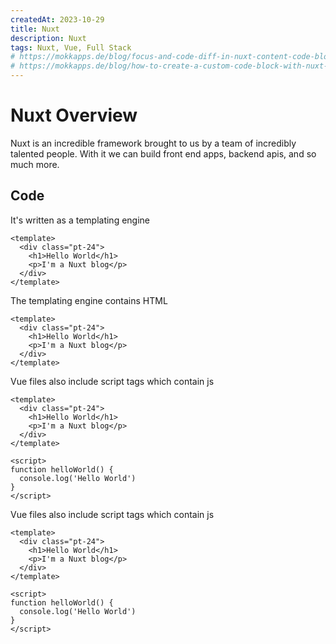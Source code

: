 ```yaml
---
createdAt: 2023-10-29
title: Nuxt
description: Nuxt
tags: Nuxt, Vue, Full Stack
# https://mokkapps.de/blog/focus-and-code-diff-in-nuxt-content-code-blocks
# https://mokkapps.de/blog/how-to-create-a-custom-code-block-with-nuxt-content-v2
---
```


# Nuxt Overview

Nuxt is an incredible framework brought to us by a team of incredibly talented people. With it we can build front end apps, backend apis, and so much more.

## Code

It's written as a templating engine

```vue [./pages/index.vue] {1-6}
<template>
  <div class="pt-24">
    <h1>Hello World</h1>
    <p>I'm a Nuxt blog</p>
  </div>
</template>
```

The templating engine contains HTML

```vue [./pages/index.vue] {3-4}
<template>
  <div class="pt-24">
    <h1>Hello World</h1>
    <p>I'm a Nuxt blog</p>
  </div>
</template>
```


Vue files also include script tags which contain js

```vue [./pages/index.vue] {8-12}
<template>
  <div class="pt-24">
    <h1>Hello World</h1>
    <p>I'm a Nuxt blog</p>
  </div>
</template>

<script>
function helloWorld() {
  console.log('Hello World')
}
</script>
```


Vue files also include script tags which contain js

```vue [./pages/index.vue]
<template>
  <div class="pt-24">
    <h1>Hello World</h1>
    <p>I'm a Nuxt blog</p>
  </div>
</template>

<script>
function helloWorld() {
  console.log('Hello World')
}
</script>
```